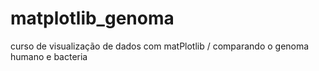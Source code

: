 # matplotlib_genoma
curso de visualização de dados com matPlotlib / comparando o genoma humano e bacteria
